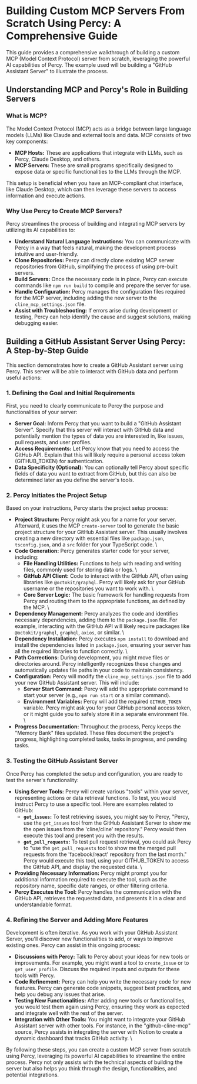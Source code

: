 # Building Custom MCP Servers From Scratch Using Percy: A Comprehensive Guide

This guide provides a comprehensive walkthrough of building a custom MCP (Model Context Protocol) server from scratch, leveraging the powerful AI capabilities of Percy. The example used will be building a "GitHub Assistant Server" to illustrate the process.

## Understanding MCP and Percy's Role in Building Servers

### What is MCP?

The Model Context Protocol (MCP) acts as a bridge between large language models (LLMs) like Claude and external tools and data. MCP consists of two key components:

-   **MCP Hosts:** These are applications that integrate with LLMs, such as Percy, Claude Desktop, and others.
-   **MCP Servers:** These are small programs specifically designed to expose data or specific functionalities to the LLMs through the MCP.

This setup is beneficial when you have an MCP-compliant chat interface, like Claude Desktop, which can then leverage these servers to access information and execute actions.

### Why Use Percy to Create MCP Servers?

Percy streamlines the process of building and integrating MCP servers by utilizing its AI capabilities to:

-   **Understand Natural Language Instructions:** You can communicate with Percy in a way that feels natural, making the development process intuitive and user-friendly.
-   **Clone Repositories:** Percy can directly clone existing MCP server repositories from GitHub, simplifying the process of using pre-built servers.
-   **Build Servers:** Once the necessary code is in place, Percy can execute commands like `npm run build` to compile and prepare the server for use.
-   **Handle Configuration:** Percy manages the configuration files required for the MCP server, including adding the new server to the `cline_mcp_settings.json` file.
-   **Assist with Troubleshooting:** If errors arise during development or testing, Percy can help identify the cause and suggest solutions, making debugging easier.

## Building a GitHub Assistant Server Using Percy: A Step-by-Step Guide

This section demonstrates how to create a GitHub Assistant server using Percy. This server will be able to interact with GitHub data and perform useful actions:

### 1. Defining the Goal and Initial Requirements

First, you need to clearly communicate to Percy the purpose and functionalities of your server:

-   **Server Goal:** Inform Percy that you want to build a "GitHub Assistant Server". Specify that this server will interact with GitHub data and potentially mention the types of data you are interested in, like issues, pull requests, and user profiles.
-   **Access Requirements:** Let Percy know that you need to access the GitHub API. Explain that this will likely require a personal access token (GITHUB_TOKEN) for authentication.
-   **Data Specificity (Optional):** You can optionally tell Percy about specific fields of data you want to extract from GitHub, but this can also be determined later as you define the server's tools.

### 2. Percy Initiates the Project Setup

Based on your instructions, Percy starts the project setup process:

-   **Project Structure:** Percy might ask you for a name for your server. Afterward, it uses the MCP `create-server` tool to generate the basic project structure for your GitHub Assistant server. This usually involves creating a new directory with essential files like `package.json`, `tsconfig.json`, and a `src` folder for your TypeScript code. \
-   **Code Generation:** Percy generates starter code for your server, including:
    -   **File Handling Utilities:** Functions to help with reading and writing files, commonly used for storing data or logs. \
    -   **GitHub API Client:** Code to interact with the GitHub API, often using libraries like `@octokit/graphql`. Percy will likely ask for your GitHub username or the repositories you want to work with. \
    -   **Core Server Logic:** The basic framework for handling requests from Percy and routing them to the appropriate functions, as defined by the MCP. \
-   **Dependency Management:** Percy analyzes the code and identifies necessary dependencies, adding them to the `package.json` file. For example, interacting with the GitHub API will likely require packages like `@octokit/graphql`, `graphql`, `axios`, or similar. \
-   **Dependency Installation:** Percy executes `npm install` to download and install the dependencies listed in `package.json`, ensuring your server has all the required libraries to function correctly. \
-   **Path Corrections:** During development, you might move files or directories around. Percy intelligently recognizes these changes and automatically updates file paths in your code to maintain consistency.
-   **Configuration:** Percy will modify the `cline_mcp_settings.json` file to add your new GitHub Assistant server. This will include:
    -   **Server Start Command:** Percy will add the appropriate command to start your server (e.g., `npm run start` or a similar command).
    -   **Environment Variables:** Percy will add the required `GITHUB_TOKEN` variable. Percy might ask you for your GitHub personal access token, or it might guide you to safely store it in a separate environment file. \
-   **Progress Documentation:** Throughout the process, Percy keeps the "Memory Bank" files updated. These files document the project's progress, highlighting completed tasks, tasks in progress, and pending tasks.

### 3. Testing the GitHub Assistant Server

Once Percy has completed the setup and configuration, you are ready to test the server's functionality:

-   **Using Server Tools:** Percy will create various "tools" within your server, representing actions or data retrieval functions. To test, you would instruct Percy to use a specific tool. Here are examples related to GitHub:
    -   **`get_issues`:** To test retrieving issues, you might say to Percy, "Percy, use the `get_issues` tool from the GitHub Assistant Server to show me the open issues from the 'cline/cline' repository." Percy would then execute this tool and present you with the results.
    -   **`get_pull_requests`:** To test pull request retrieval, you could ask Percy to "use the `get_pull_requests` tool to show me the merged pull requests from the 'facebook/react' repository from the last month." Percy would execute this tool, using your GITHUB_TOKEN to access the GitHub API, and display the requested data. \
-   **Providing Necessary Information:** Percy might prompt you for additional information required to execute the tool, such as the repository name, specific date ranges, or other filtering criteria.
-   **Percy Executes the Tool:** Percy handles the communication with the GitHub API, retrieves the requested data, and presents it in a clear and understandable format.

### 4. Refining the Server and Adding More Features

Development is often iterative. As you work with your GitHub Assistant Server, you'll discover new functionalities to add, or ways to improve existing ones. Percy can assist in this ongoing process:

-   **Discussions with Percy:** Talk to Percy about your ideas for new tools or improvements. For example, you might want a tool to `create_issue` or to `get_user_profile`. Discuss the required inputs and outputs for these tools with Percy.
-   **Code Refinement:** Percy can help you write the necessary code for new features. Percy can generate code snippets, suggest best practices, and help you debug any issues that arise.
-   **Testing New Functionalities:** After adding new tools or functionalities, you would test them again using Percy, ensuring they work as expected and integrate well with the rest of the server.
-   **Integration with Other Tools:** You might want to integrate your GitHub Assistant server with other tools. For instance, in the "github-cline-mcp" source, Percy assists in integrating the server with Notion to create a dynamic dashboard that tracks GitHub activity. \

By following these steps, you can create a custom MCP server from scratch using Percy, leveraging its powerful AI capabilities to streamline the entire process. Percy not only assists with the technical aspects of building the server but also helps you think through the design, functionalities, and potential integrations.
